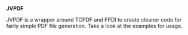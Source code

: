 **JVPDF**

JVPDF is a wrapper around TCPDF and FPDI to create cleaner code for fairly simple PDF file generation.
Take a look at the examples for usage.
